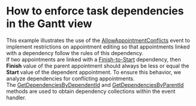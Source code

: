 # How to enforce task dependencies in the Gantt view


<p>This example illustrates the use of the <a href="http://documentation.devexpress.com/#WPF/DevExpressXpfSchedulerSchedulerControl_AllowAppointmentConflictstopic"><u>AllowAppointmentConflicts</u></a> event to implement restrictions on appointment editing so that appointments linked with a dependency  follow the rules of this dependency. <br />
If two appointments are linked with a <a href="http://documentation.devexpress.com/#CoreLibraries/DevExpressXtraSchedulerAppointmentDependencyTypeEnumtopic"><u>Finish-to-Start</u></a> dependency, then <strong>Finish</strong> value of the parent appointment should always be less or equal the <strong>Start </strong>value of the dependent appointment. To ensure this behavior, we analyze dependencies for conflicting appointments.<br />
The <a href="http://documentation.devexpress.com/#CoreLibraries/DevExpressXtraSchedulerAppointmentDependencyBaseCollection_GetDependenciesByDependentIdtopic"><u>GetDependenciesByDependentId</u></a> and <a href="http://documentation.devexpress.com/#CoreLibraries/DevExpressXtraSchedulerAppointmentDependencyBaseCollection_GetDependenciesByParentIdtopic"><u>GetDependenciesByParentId</u></a> methods are used to obtain dependency collections within the event handler.</p>

<br/>


